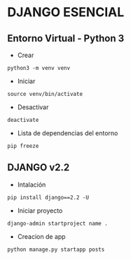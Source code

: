 # DJANGO ESENCIAL

## Entorno Virtual - Python 3
* Crear
```
python3 -m venv venv
```

* Iniciar
```
source venv/bin/activate
```

* Desactivar
```
deactivate
```

* Lista de dependencias del entorno
```
pip freeze
```

## DJANGO v2.2
* Intalación
```
pip install django==2.2 -U
```

* Iniciar proyecto
```
django-admin startproject name .
```

* Creacion de app
```
python manage.py startapp posts
```